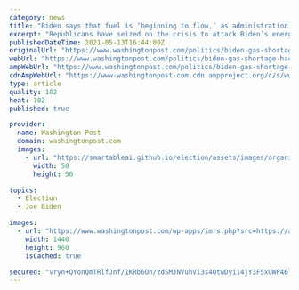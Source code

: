 ```yaml
---
category: news
title: "Biden says that fuel is ‘beginning to flow,’ as administration struggles to limit political damage from gas shortage"
excerpt: "Republicans have seized on the crisis to attack Biden’s energy policies and portray him as an agent of chaos amid other challenges."
publishedDateTime: 2021-05-13T16:44:00Z
originalUrl: "https://www.washingtonpost.com/politics/biden-gas-shortage-hack/2021/05/12/75869444-b33a-11eb-9059-d8176b9e3798_story.html"
webUrl: "https://www.washingtonpost.com/politics/biden-gas-shortage-hack/2021/05/12/75869444-b33a-11eb-9059-d8176b9e3798_story.html"
ampWebUrl: "https://www.washingtonpost.com/politics/biden-gas-shortage-hack/2021/05/12/75869444-b33a-11eb-9059-d8176b9e3798_story.html?outputType=amp"
cdnAmpWebUrl: "https://www-washingtonpost-com.cdn.ampproject.org/c/s/www.washingtonpost.com/politics/biden-gas-shortage-hack/2021/05/12/75869444-b33a-11eb-9059-d8176b9e3798_story.html?outputType=amp"
type: article
quality: 102
heat: 102
published: true

provider:
  name: Washington Post
  domain: washingtonpost.com
  images:
    - url: "https://smartableai.github.io/election/assets/images/organizations/washingtonpost.com-50x50.jpg"
      width: 50
      height: 50

topics:
  - Election
  - Joe Biden

images:
  - url: "https://www.washingtonpost.com/wp-apps/imrs.php?src=https://arc-anglerfish-washpost-prod-washpost.s3.amazonaws.com/public/LJC2E7VTKMI6XPEW7X2V3ZB354.jpg&w=1440"
    width: 1440
    height: 960
    isCached: true

secured: "vryn+QYonQmTRlfJnf/1KRb6Oh/zdSMJNVuhVi3s4OtwDyi14jY3F5xUWP46TyYJ0EZtUXMH+XPOldt9OGlLEmwbmTWkjx7VFDVDL73QLcQorkYn+apCTbkXkpo2VFzNuWuCSjJ06l8Yrf+Si53FgEqyzItleiArg4l/UWmQ8Jlhuyy9UBesoPBxjDloMC/FN8b0/KTmzAMrO7EnRDL7yvnrnOVC2H5NOfUK00RPJA1Av2DHn5vVdZa4WRfLeFK5ES9ctuY94Ii+wFdgCJJ457vYs1TFC223MCi8dm8L02jGAeHeORxzEmfAw+OO9xU8Tr7MnEfpCXLojEV8KDLzkmZGVSWoYHICraZnNXJxzbg=;v3QLHgWsEFU0uFuRygCfAg=="
---
```


